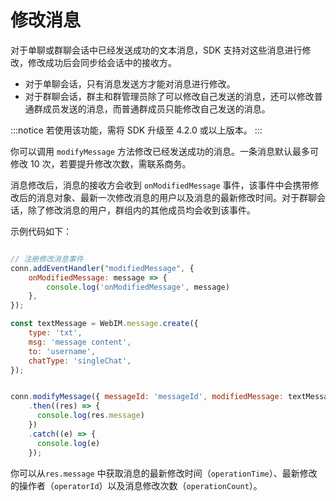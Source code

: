 # 修改消息

对于单聊或群聊会话中已经发送成功的文本消息，SDK 支持对这些消息进行修改，修改成功后会同步给会话中的接收方。

- 对于单聊会话，只有消息发送方才能对消息进行修改。
- 对于群聊会话，群主和群管理员除了可以修改自己发送的消息，还可以修改普通群成员发送的消息，而普通群成员只能修改自己发送的消息。

:::notice
若使用该功能，需将 SDK 升级至 4.2.0 或以上版本。
:::

你可以调用 `modifyMessage` 方法修改已经发送成功的消息。一条消息默认最多可修改 10 次，若要提升修改次数，需联系商务。

消息修改后，消息的接收方会收到 `onModifiedMessage` 事件，该事件中会携带修改后的消息对象、最新一次修改消息的用户以及消息的最新修改时间。对于群聊会话，除了修改消息的用户，群组内的其他成员均会收到该事件。

示例代码如下：

```javascript

// 注册修改消息事件
conn.addEventHandler("modifiedMessage", {
    onModifiedMessage: message => {
        console.log('onModifiedMessage', message)
    },
});

const textMessage = WebIM.message.create({
    type: 'txt',
    msg: 'message content',
    to: 'username',
    chatType: 'singleChat',
});


conn.modifyMessage({ messageId: 'messageId', modifiedMessage: textMessage })
    .then((res) => {
      console.log(res.message)
    })
    .catch((e) => {
      console.log(e)
    });

```

你可以从`res.message` 中获取消息的最新修改时间（`operationTime`）、最新修改的操作者（`operatorId`）以及消息修改次数（`operationCount`）。



